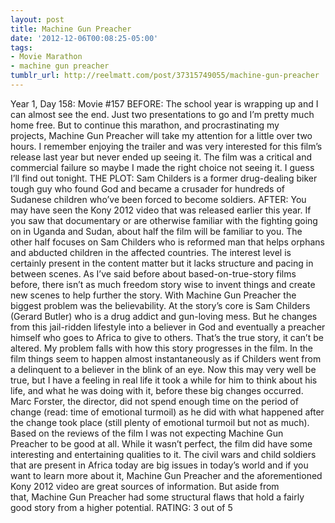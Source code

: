```yaml
---
layout: post
title: Machine Gun Preacher
date: '2012-12-06T00:08:25-05:00'
tags:
- Movie Marathon
- machine gun preacher
tumblr_url: http://reelmatt.com/post/37315749055/machine-gun-preacher
---
```

Year 1, Day 158: Movie #157
BEFORE: The school year is wrapping up and I can almost see the end. Just two presentations to go and I’m pretty much home free. But to continue this marathon, and procrastinating my projects, Machine Gun Preacher will take my attention for a little over two hours. I remember enjoying the trailer and was very interested for this film’s release last year but never ended up seeing it. The film was a critical and commercial failure so maybe I made the right choice not seeing it. I guess I’ll find out tonight.
THE PLOT: Sam Childers is a former drug-dealing biker tough guy who found God and became a crusader for hundreds of Sudanese children who’ve been forced to become soldiers.
AFTER: You may have seen the Kony 2012 video that was released earlier this year. If you saw that documentary or are otherwise familiar with the fighting going on in Uganda and Sudan, about half the film will be familiar to you. The other half focuses on Sam Childers who is reformed man that helps orphans and abducted children in the affected countries. The interest level is certainly present in the content matter but it lacks structure and pacing in between scenes.
As I’ve said before about based-on-true-story films before, there isn’t as much freedom story wise to invent things and create new scenes to help further the story. With Machine Gun Preacher the biggest problem was the believability. At the story’s core is Sam Childers (Gerard Butler) who is a drug addict and gun-loving mess. But he changes from this jail-ridden lifestyle into a believer in God and eventually a preacher himself who goes to Africa to give to others. That’s the true story, it can’t be altered. My problem falls with how this story progresses in the film. In the film things seem to happen almost instantaneously as if Childers went from a delinquent to a believer in the blink of an eye. Now this may very well be true, but I have a feeling in real life it took a while for him to think about his life, and what he was doing with it, before these big changes occurred. Marc Forster, the director, did not spend enough time on the period of change (read: time of emotional turmoil) as he did with what happened after the change took place (still plenty of emotional turmoil but not as much).
Based on the reviews of the film I was not expecting Machine Gun Preacher to be good at all. While it wasn’t perfect, the film did have some interesting and entertaining qualities to it. The civil wars and child soldiers that are present in Africa today are big issues in today’s world and if you want to learn more about it, Machine Gun Preacher and the aforementioned Kony 2012 video are great sources of information. But aside from that, Machine Gun Preacher had some structural flaws that hold a fairly good story from a higher potential.
RATING: 3 out of 5
